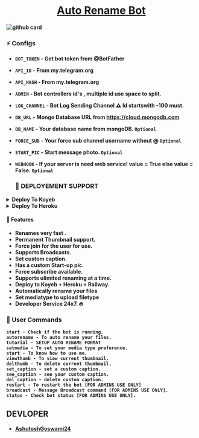 

<h1 align="center">
 <b><a href="https://t.me/AutoRenamePro_bot" target="/blank"> Auto Rename Bot </a></>

</h1>


![github card](https://github-readme-stats.vercel.app/api/pin/?username=AshutoshGoswami24&repo=Auto-Rename-Bot&theme=dark)
### ⚡️ Configs 

* `BOT_TOKEN`  - Get bot token from @BotFather

* `API_ID` - From my.telegram.org

* `API_HASH` - From my.telegram.org

* `ADMIN` - Bot controllers id's , multiple id use space to split.

* `LOG_CHANNEL` - Bot Log Sending Channel ⚠️ Id startswith -100 must.

* `DB_URL`  - Mongo Database URL from https://cloud.mongodb.com

* `DB_NAME`  - Your database name from mongoDB. `Optional`

* `FORCE_SUB` - Your force sub channel username without @ `Optional`

* `START_PIC` - Start message photo. `Optional`

* `WEBHOOK` - If your server is need web service! value = True else value = False. `Optional`

  ### 📶 DEPLOYEMENT SUPPORT

<details><summary>Deploy To Koyeb</summary>
<p>
<br>                 
<a target="/blank" href="https://app.koyeb.com/deploy?type=git&repository=github.com/AshutoshGoswami24/Auto-Rename-Bot&branch=main&name=ashu-rename-bot" >
  <img src="https://www.koyeb.com/static/images/deploy/button.svg" alt="Deploy">
</a>
</p>
</details>

<details><summary>Deploy To Heroku</summary>
<p>
<br>
<a href="https://heroku.com/deploy?template=https://github.com/AshutoshGoswami24/Auto-Rename-Bot">
  <img src="https://www.herokucdn.com/deploy/button.svg" alt="Deploy">
</a>
</p>
</details>





#### 🥰 Features
 - Renames very fast .
 - Permanent Thumbnail support.
 - Force join for the user for use.
 - Supports Broadcasts.
 - Set custom caption.
 - Has a custom Start-up pic.
 - Force subscribe available.
 - Supports ulimited renaming at a time.
 - Deploy to Koyeb + Heroku + Railway.
 - Automatically rename your files
 - Set mediatype to upload filetype
 - Developer Service 24x7. 🔥



### 🚦 User Commands
```
start - Check if the bot is running.
autorename - To auto rename your files.
tutorial - SETUP AUTO RENAME FORMAT 
setmedia - To set your media type preference.
start - To know how to use me.
viewthumb - To view current thumbnail.
delthumb - To delete current thumbnail.
set_caption - set a custom caption.
see_caption - see your custom caption.
del_caption - delete custom caption.
restart - To restart the bot [FOR ADMINS USE ONLY]
broadcast - Message Broadcast command [FOR ADMINS USE ONLY].
status - Check bot status [FOR ADMINS USE ONLY].
```



## DEVLOPER
- [AshutoshGoswami24](https://github.com/AshutoshGoswami24)

